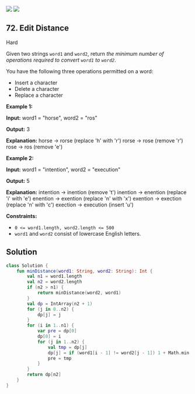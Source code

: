 [![](https://img.shields.io/github/stars/javadev/LeetCode-in-All?label=Stars&style=flat-square)](https://github.com/javadev/LeetCode-in-All)
[![](https://img.shields.io/github/forks/javadev/LeetCode-in-All?label=Fork%20me%20on%20GitHub%20&style=flat-square)](https://github.com/javadev/LeetCode-in-All/fork)

## 72\. Edit Distance

Hard

Given two strings `word1` and `word2`, return _the minimum number of operations required to convert `word1` to `word2`_.

You have the following three operations permitted on a word:

*   Insert a character
*   Delete a character
*   Replace a character

**Example 1:**

**Input:** word1 = "horse", word2 = "ros"

**Output:** 3

**Explanation:** horse -> rorse (replace 'h' with 'r') rorse -> rose (remove 'r') rose -> ros (remove 'e') 

**Example 2:**

**Input:** word1 = "intention", word2 = "execution"

**Output:** 5

**Explanation:** intention -> inention (remove 't') inention -> enention (replace 'i' with 'e') enention -> exention (replace 'n' with 'x') exention -> exection (replace 'n' with 'c') exection -> execution (insert 'u') 

**Constraints:**

*   `0 <= word1.length, word2.length <= 500`
*   `word1` and `word2` consist of lowercase English letters.

## Solution

```kotlin
class Solution {
    fun minDistance(word1: String, word2: String): Int {
        val n1 = word1.length
        val n2 = word2.length
        if (n2 > n1) {
            return minDistance(word2, word1)
        }
        val dp = IntArray(n2 + 1)
        for (j in 0..n2) {
            dp[j] = j
        }
        for (i in 1..n1) {
            var pre = dp[0]
            dp[0] = i
            for (j in 1..n2) {
                val tmp = dp[j]
                dp[j] = if (word1[i - 1] != word2[j - 1]) 1 + Math.min(pre, Math.min(dp[j], dp[j - 1])) else pre
                pre = tmp
            }
        }
        return dp[n2]
    }
}
```